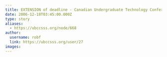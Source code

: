 ```yaml
---
title: EXTENSION of deadline - Canadian Undergraduate Technology Conference (CUTC) 
date: 2006-12-18T03:45:00.000Z
type: story
aliases:
  - https://ubccsss.org/node/668
author:
  username: robf
  link: https://ubccsss.org/user/27
images:
---
```



